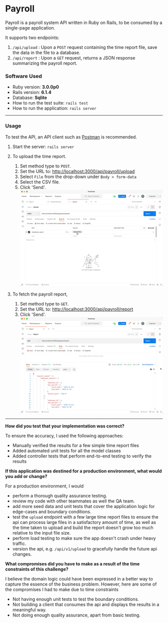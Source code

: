 # Payroll

Payroll is a payroll system API written in Ruby on Rails, to be consumed by a single-page application. 

It supports two endpoints:

1. `/api/upload` : Upon a `POST` request containing the time report file, save the data in the file to a database. 
2. `/api/report` : Upon a `GET` request, returns a JSON response summarizing the payroll report.

### Software Used
* Ruby version: **3.0.0p0**
* Rails version: **6.1.4**
* Database: **Sqlite**
* How to run the test suite: `rails test`
* How to run the application: `rails server`

---
### Usage

To test the API, an API client such as [Postman](https://www.postman.com/downloads/) is recommended.

1. Start the server: `rails server`
2. To upload the time report. 
   1. Set method type to `POST`.
   2. Set the URL to: [http://localhost:3000/api/payroll/upload](http://localhost:3000/api/payroll/upload)
   3. Select `File` from the drop-down under `Body > form-data`
   4. Select the CSV file. 
   5. Click 'Send'.
      ![](./public/upload.png)

3. To fetch the payroll report,
   1. Set method type to `GET`.
   2. Set the URL to: [http://localhost:3000/api/payroll/report](http://localhost:3000/api/payroll/report)
   3. Click 'Send'.
      ![](./public/report.png)

---

**How did you test that your implementation was correct?**

To ensure the accuracy, I used the following approaches:
- Manually verified the results for a few simple time report files
- Added automated unit tests for all the model classes
- Added controller tests that perform end-to-end testing to verify the results

**If this application was destined for a production environment, what would you add or change?**

For a production environment, I would
- perform a thorough quality assurance testing.
- review my code with other teammates as well the QA team.
- add more seed data and unit tests that cover the application logic for edge-cases and boundary conditions.
- test the `upload` endpoint with a few large time report files to ensure the api can process large files in a satisfactory amount of time, as well as the time taken to upload and build the report doesn't grow too much relative to the input file size.  
- perform load testing to make sure the app doesn't crash under heavy traffic.
- version the api, e.g. `/api/v1/upload` to gracefully handle the future api changes.

**What compromises did you have to make as a result of the time constraints of this challenge?**

I believe the domain logic could have been expressed in a better way to capture the essence of the business problem. However, here are some of the compromises I had to make due to time constraints
- Not having enough unit tests to test the boundary conditions.
- Not building a client that consumes the api and displays the results in a meaningful way.
- Not doing enough quality assurance, apart from basic testing. 

